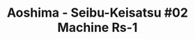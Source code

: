 ---
layout: product
title: "Aoshima - Seibu-Keisatsu #02 Machine Rs-1"
price: "TBA" 
desc: "N/A"
img_path: "/assets/img/AO15155.webp"
brand: "N/A"
available: false
special_offer: false
new: false
soon: false
cat: "010000"
subcat: "013700"
subsubcat: "0N/A"
sifra: "AO15155"
popular: false
spec: false
---